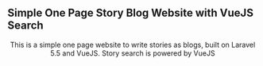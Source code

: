 <h2>Simple One Page Story Blog Website with VueJS Search</h2>

<p align="center">This is a simple one page website to write stories as blogs, built on Laravel 5.5 and VueJS. Story search is powered by VueJS </p>
